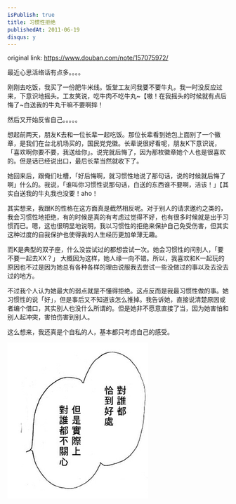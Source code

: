 ```yaml
---
isPublish: true
title: 习惯性拒绝
publishedAt: 2011-06-19
disqus: y
---
```


original link: https://www.douban.com/note/157075972/

最近心思活络话有点多。。。。


刚刚去吃饭，我买了一份肥牛米线。饭堂工友问我要不要牛丸，我一时没反应过来，下意识地摇头。工友笑说，吃牛肉不吃牛丸~【嗷！在我摇头的时候就有点后悔了~白送我的牛丸干嘛不要啊摔！

然后又开始反省自己。。。。。


想起前两天，朋友K去和一位长辈一起吃饭。那位长辈看到她包上面别了一个徽章，是我们在台北机场买的，国民党党徽。长辈说很好看呢，朋友K下意识说，「喜欢啊你要不要，我送给你」。说完就后悔了，因为那枚徽章她个人也是很喜欢的。但是话已经说出口，最后长辈当然就收下了。

她回来后，跟俺们吐槽，「好后悔啊，就习惯性地说了那句话，说的时候就后悔了啊」什么的。我说，「谁叫你习惯性说那句话，白送的东西谁不要啊，活该！」【其实白送我的牛丸我也没要！aho！

其实想来，我跟K的性格在这方面真是截然相反呢。对于别人的请求邀约之类的，我会习惯性地拒绝，有的时候是真的有考虑过觉得不好，也有很多时候就是出于习惯而已。嗯，这也很明显地说明，我以习惯性的拒绝来保护自己免受伤害，但其实这种过度的自我保护也使得我的人生经历更加单薄无趣。

而K是典型的双子座，什么没尝试过的都想尝试一次。她会习惯性的问别人，「要不要一起去XX？」 大概因为这样，她人缘一向不错。所以，我喜欢和K一起玩的原因也不过是因为她总有各种各样的理由说服我去尝试一些没做过的事以及去没去过的地方。

不过我个人认为她最大的弱点就是不懂得拒绝。这点反而是我最习惯性做的事。她习惯性的说「好」，但是事后又不知道该怎么推掉。我告诉她，直接说清楚原因或者编个借口，其实别人也没什么所谓的。但是她非不愿意直接了当，因为她害怕和别人起冲突，害怕伤害到别人。

这么想来，我还真是个自私的人，基本都只考虑自己的感受。


![](../../assets/images/p157075972-1.jpg)
